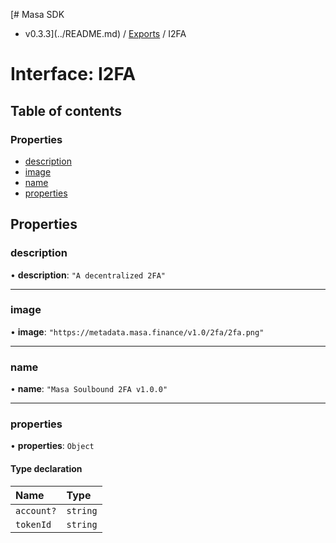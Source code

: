 [# Masa SDK
 - v0.3.3](../README.md) / [Exports](../modules.md) / I2FA

# Interface: I2FA

## Table of contents

### Properties

- [description](I2FA.md#description)
- [image](I2FA.md#image)
- [name](I2FA.md#name)
- [properties](I2FA.md#properties)

## Properties

### description

• **description**: ``"A decentralized 2FA"``

___

### image

• **image**: ``"https://metadata.masa.finance/v1.0/2fa/2fa.png"``

___

### name

• **name**: ``"Masa Soulbound 2FA v1.0.0"``

___

### properties

• **properties**: `Object`

#### Type declaration

| Name | Type |
| :------ | :------ |
| `account?` | `string` |
| `tokenId` | `string` |
